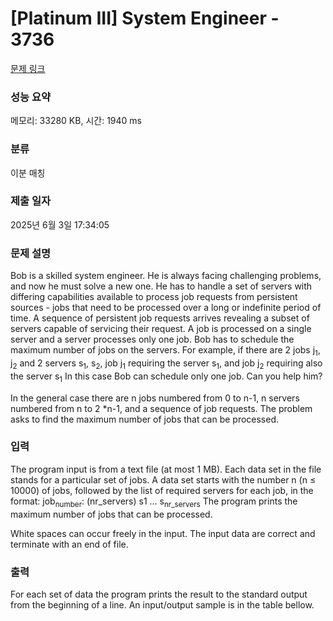 # [Platinum III] System Engineer - 3736 

[문제 링크](https://www.acmicpc.net/problem/3736) 

### 성능 요약

메모리: 33280 KB, 시간: 1940 ms

### 분류

이분 매칭

### 제출 일자

2025년 6월 3일 17:34:05

### 문제 설명

<p>Bob is a skilled system engineer. He is always facing challenging problems, and now he must solve a new one. He has to handle a set of servers with differing capabilities available to process job requests from persistent sources - jobs that need to be processed over a long or indefinite period of time. A sequence of persistent job requests arrives revealing a subset of servers capable of servicing their request. A job is processed on a single server and a server processes only one job. Bob has to schedule the maximum number of jobs on the servers. For example, if there are 2 jobs j<sub>1</sub>, j<sub>2</sub> and 2 servers s<sub>1</sub>, s<sub>2</sub>, job j<sub>1</sub> requiring the server s<sub>1</sub>, and job j<sub>2</sub> requiring also the server s<sub>1</sub> In this case Bob can schedule only one job. Can you help him?</p>

<p>In the general case there are n jobs numbered from 0 to n-1, n servers numbered from n to 2 *n-1, and a sequence of job requests. The problem asks to find the maximum number of jobs that can be processed.</p>

### 입력 

 <p>The program input is from a text file (at most 1 MB). Each data set in the file stands for a particular set of jobs. A data set starts with the number n (n ≤ 10000) of jobs, followed by the list of required servers for each job, in the format: job<sub>number</sub>: (nr_servers) s1 … s<sub>nr_servers</sub> The program prints the maximum number of jobs that can be processed.</p>

<p>White spaces can occur freely in the input. The input data are correct and terminate with an end of file.</p>

### 출력 

 <p>For each set of data the program prints the result to the standard output from the beginning of a line. An input/output sample is in the table bellow.</p>

